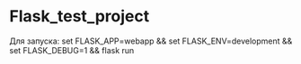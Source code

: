 # Flask_test_project

Для запуска:
set FLASK_APP=webapp && set FLASK_ENV=development && set FLASK_DEBUG=1 && flask run